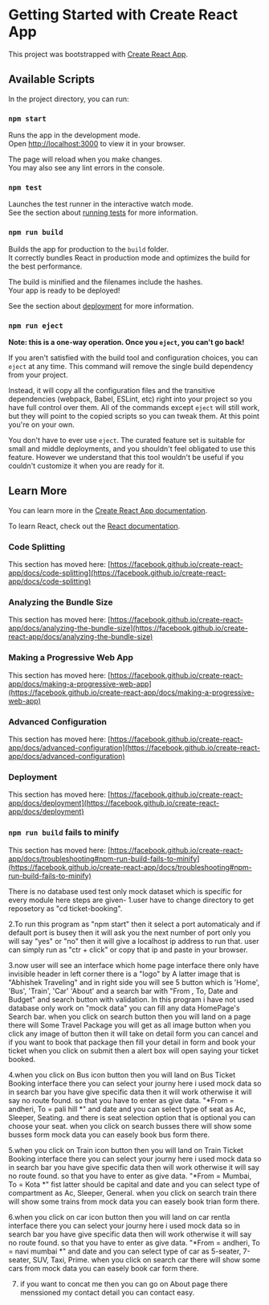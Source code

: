 # Getting Started with Create React App

This project was bootstrapped with [Create React App](https://github.com/facebook/create-react-app).

## Available Scripts

In the project directory, you can run:

### `npm start`

Runs the app in the development mode.\
Open [http://localhost:3000](http://localhost:3000) to view it in your browser.

The page will reload when you make changes.\
You may also see any lint errors in the console.

### `npm test`

Launches the test runner in the interactive watch mode.\
See the section about [running tests](https://facebook.github.io/create-react-app/docs/running-tests) for more information.

### `npm run build`

Builds the app for production to the `build` folder.\
It correctly bundles React in production mode and optimizes the build for the best performance.

The build is minified and the filenames include the hashes.\
Your app is ready to be deployed!

See the section about [deployment](https://facebook.github.io/create-react-app/docs/deployment) for more information.

### `npm run eject`

**Note: this is a one-way operation. Once you `eject`, you can't go back!**

If you aren't satisfied with the build tool and configuration choices, you can `eject` at any time. This command will remove the single build dependency from your project.

Instead, it will copy all the configuration files and the transitive dependencies (webpack, Babel, ESLint, etc) right into your project so you have full control over them. All of the commands except `eject` will still work, but they will point to the copied scripts so you can tweak them. At this point you're on your own.

You don't have to ever use `eject`. The curated feature set is suitable for small and middle deployments, and you shouldn't feel obligated to use this feature. However we understand that this tool wouldn't be useful if you couldn't customize it when you are ready for it.

## Learn More

You can learn more in the [Create React App documentation](https://facebook.github.io/create-react-app/docs/getting-started).

To learn React, check out the [React documentation](https://reactjs.org/).

### Code Splitting

This section has moved here: [https://facebook.github.io/create-react-app/docs/code-splitting](https://facebook.github.io/create-react-app/docs/code-splitting)

### Analyzing the Bundle Size

This section has moved here: [https://facebook.github.io/create-react-app/docs/analyzing-the-bundle-size](https://facebook.github.io/create-react-app/docs/analyzing-the-bundle-size)

### Making a Progressive Web App

This section has moved here: [https://facebook.github.io/create-react-app/docs/making-a-progressive-web-app](https://facebook.github.io/create-react-app/docs/making-a-progressive-web-app)

### Advanced Configuration

This section has moved here: [https://facebook.github.io/create-react-app/docs/advanced-configuration](https://facebook.github.io/create-react-app/docs/advanced-configuration)

### Deployment

This section has moved here: [https://facebook.github.io/create-react-app/docs/deployment](https://facebook.github.io/create-react-app/docs/deployment)

### `npm run build` fails to minify

This section has moved here: [https://facebook.github.io/create-react-app/docs/troubleshooting#npm-run-build-fails-to-minify](https://facebook.github.io/create-react-app/docs/troubleshooting#npm-run-build-fails-to-minify)

There is no database used test only mock dataset which is specific for every module here steps are given-
1.user have to change directory to get reposetory as "cd ticket-booking".

2.To run this program as "npm start" then it select a port automaticaly and if default port is busey then it will ask you the next number of port only you will say "yes" or "no" then it will give a localhost ip address to run that. user can simply run as "ctr + click" or copy that ip and paste in your browser.

3.now user will see an interface which home page interface there only have invisible header in left corner there is a "logo" by A latter image that is "Abhishek Traveling" and in right side you will see 5 button which is 'Home', 'Bus', 'Train', 'Car' 'About' and a search bar with "From , To, Date and Budget" and search button with validation. In this program i have not used database only work on "mock data" you can fill any data HomePage's Search bar. when you click on search button then you will land on a page there will Some Travel Package you will get as all image button when you click any image of button then it will take on detail form you can cancel and if you want to book that package then fill your detail in form and book your ticket when you click on submit then a alert box will open saying your ticket booked.

4.when you click on Bus icon button then you will land on Bus Ticket Booking interface there you can select your journy here i used mock data so in search bar you have give specific data then it will work otherwise it will say no route found. so that you have to enter as give data. "*From = andheri, To = pali hill *" and date and  you can select type of seat as Ac, Sleeper, Seating. and there is seat selection option that is optional you can choose your seat. when you click on search busses there will show some busses form mock data you can easely book bus form there.

5.when you click on Train icon button then you will land on Train Ticket Booking interface there you can select your journy here i used mock data so in search bar you have give specific data then will work otherwise it will say no route found. so that you have to enter as give data. "*From = Mumbai, To = Kota *" fist latter should be capital and date and  you can select type of compartment as Ac, Sleeper, General. when you click on search train there will show some trains from mock data you can easely book trian form there.

6.when you click on car icon button then you will land on car rentla interface there you can select your journy here i used mock data so in search bar you have give specific data then will work otherwise it will say no route found. so that you have to enter as give data. "*From = andheri, To = navi mumbai *" and date and  you can select type of car as 5-seater, 7-seater, SUV, Taxi, Prime. when you click on search car there will show some cars from mock data you can easely book car form there.

7. if you want to concat me then you can go on About page there menssioned my contact detail you can contact easy.
   
